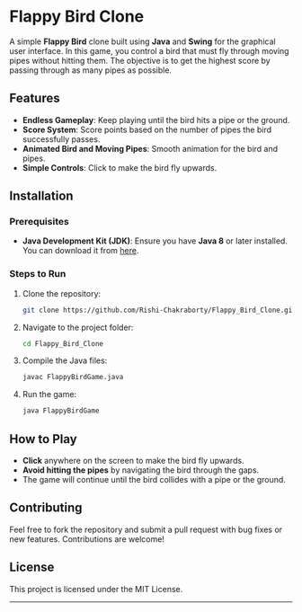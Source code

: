 # Flappy Bird Clone

A simple **Flappy Bird** clone built using **Java** and **Swing** for the graphical user interface. In this game, you control a bird that must fly through moving pipes without hitting them. The objective is to get the highest score by passing through as many pipes as possible.

## Features

* **Endless Gameplay**: Keep playing until the bird hits a pipe or the ground.
* **Score System**: Score points based on the number of pipes the bird successfully passes.
* **Animated Bird and Moving Pipes**: Smooth animation for the bird and pipes.
* **Simple Controls**: Click to make the bird fly upwards.

## Installation

### Prerequisites

* **Java Development Kit (JDK)**: Ensure you have **Java 8** or later installed. You can download it from [here](https://www.oracle.com/java/technologies/javase-jdk8-downloads.html).

### Steps to Run

1. Clone the repository:

   ```bash
   git clone https://github.com/Rishi-Chakraborty/Flappy_Bird_Clone.git
   ```

2. Navigate to the project folder:

   ```bash
   cd Flappy_Bird_Clone
   ```

3. Compile the Java files:

   ```bash
   javac FlappyBirdGame.java
   ```

4. Run the game:

   ```bash
   java FlappyBirdGame
   ```

## How to Play

* **Click** anywhere on the screen to make the bird fly upwards.
* **Avoid hitting the pipes** by navigating the bird through the gaps.
* The game will continue until the bird collides with a pipe or the ground.

## Contributing

Feel free to fork the repository and submit a pull request with bug fixes or new features. Contributions are welcome!

## License

This project is licensed under the MIT License.

---
